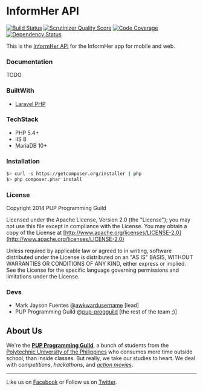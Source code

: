 # InformHer API

[![Build Status](https://travis-ci.org/pup-progguild/InformHerAPI.png)](https://travis-ci.org/pup-progguild/InformHerAPI)
[![Scrutinizer Quality Score](https://scrutinizer-ci.com/g/pup-progguild/InformHerAPI/badges/quality-score.png?s=48c6685d02e8f073abb84040aa40ace2761a9275)](https://scrutinizer-ci.com/g/pup-progguild/InformHerAPI/)
[![Code Coverage](https://scrutinizer-ci.com/g/pup-progguild/InformHerAPI/badges/coverage.png?s=4cfeed62b33b895568ae357d9c22899fb3b1f9fc)](https://scrutinizer-ci.com/g/pup-progguild/InformHerAPI/)
[![Dependency Status](https://www.versioneye.com/user/projects/52f081ccec1375c64f000157/badge.png)](https://www.versioneye.com/user/projects/52f081ccec1375c64f000157)

This is the [InformHer API](https://github.com/pup-progguild/InformHerAPI) for the InformHer app for mobile and web.

### Documentation

TODO

### BuiltWith

- [Laravel PHP](https://github.com/laravel/laravel)

### TechStack

- PHP 5.4+
- IIS 8
- MariaDB 10+

### Installation

```bash
$> curl -s https://getcomposer.org/installer | php
$> php composer.phar install
```

### License

Copyright 2014 PUP Programming Guild

Licensed under the Apache License, Version 2.0 (the "License"); you may not use this file except in compliance with the License.
You may obtain a copy of the License at [http://www.apache.org/licenses/LICENSE-2.0](http://www.apache.org/licenses/LICENSE-2.0)

Unless required by applicable law or agreed to in writing, software distributed under the License is distributed on an "AS IS" BASIS, WITHOUT WARRANTIES OR CONDITIONS OF ANY KIND, either express or implied. See the License for the specific language governing permissions and limitations under the License.

### Devs

- Mark Jayson Fuentes @[awkwardusername](https://github.com/awkwardusername) [lead]
- PUP Programming Guild @[pup-progguild](https://github.com/pup-progguild) [the rest of the team ;)]

About Us
--------

We're the [**PUP Programming Guild**](https://github.com/pup-progguild/), a bunch of students from the [Polytechnic University of the Philippines](http://www.pup.edu.ph) who consumes more time outside school, than inside classes. But really, we take our studies to heart. We deal with *competitions*, *hackathons*, and [*action movies*](http://www.youtube.com/watch?v=Xt_OgYMQFRY).

--------

Like us on [Facebook](https://www.facebook.com/PupProgrammingGuild) or Follow us on [Twitter](https://twitter.com/pup_progguild).